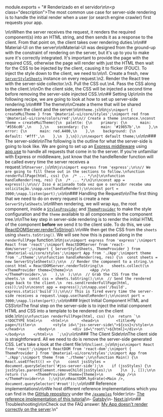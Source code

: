 module.exports = "# Renderizado en el servidor\n\n<p class=\"description\">The most common use case for server-side rendering is to handle the initial render when a user (or search engine crawler) first requests your app.</p>\n\nWhen the server receives the request, it renders the required component(s) into an HTML string, and then sends it as a response to the client. From that point on, the client takes over rendering duties.\n\n## Material-UI on the server\n\nMaterial-UI was designed from the ground-up with the constraint of rendering on the server, but it's up to you to make sure it's correctly integrated. It's important to provide the page with the required CSS, otherwise the page will render with just the HTML then wait for the CSS to be injected by the client, causing it to flicker (FOUC). To inject the style down to the client, we need to:\n\n1. Create a fresh, new [`ServerStyleSheets`](/styles/api/#serverstylesheets) instance on every request.\n2. Render the React tree with the server-side collector.\n3. Pull the CSS out.\n4. Pass the CSS along to the client.\n\nOn the client side, the CSS will be injected a second time before removing the server-side injected CSS.\n\n## Setting Up\n\nIn the following recipe, we are going to look at how to set up server-side rendering.\n\n### The theme\n\nCreate a theme that will be shared between the client and the server:\n\n`theme.js`\n\n```js\nimport { createMuiTheme } from '@material-ui/core/styles';\nimport red from '@material-ui/core/colors/red';\n\n// Create a theme instance.\nconst theme = createMuiTheme({\n  palette: {\n    primary: {\n      main: '#556cd6',\n    },\n    secondary: {\n      main: '#19857b',\n    },\n    error: {\n      main: red.A400,\n    },\n    background: {\n      default: '#fff',\n    },\n  },\n});\n\nexport default theme;\n```\n\n### The server-side\n\nThe following is the outline for what the server-side is going to look like. We are going to set up an [Express middleware](https://expressjs.com/en/guide/using-middleware.html) using [app.use](https://expressjs.com/en/api.html) to handle all requests that come in to the server. If you're unfamiliar with Express or middleware, just know that the handleRender function will be called every time the server receives a request.\n\n`server.js`\n\n```js\nimport express from 'express';\n\n// We are going to fill these out in the sections to follow.\nfunction renderFullPage(html, css) {\n  /* ... */\n}\n\nfunction handleRender(req, res) {\n  /* ... */\n}\n\nconst app = express();\n\n// Isso é acionado toda vez que o servidor recebe uma solicitação.\napp.use(handleRender);\n\nconst port = 3000;\napp.listen(port);\n```\n\n### Handling the Request\n\nThe first thing that we need to do on every request is create a new `ServerStyleSheets`.\n\nWhen rendering, we will wrap `App`, the root component, inside a [`StylesProvider`](/styles/api/#stylesprovider) and [`ThemeProvider`](/styles/api/#themeprovider) to make the style configuration and the `theme` available to all components in the component tree.\n\nThe key step in server-side rendering is to render the initial HTML of the component **before** we send it to the client side. To do this, we use [ReactDOMServer.renderToString()](https://reactjs.org/docs/react-dom-server.html).\n\nWe then get the CSS from the `sheets` using `sheets.toString()`. We will see how this is passed along in the `renderFullPage` function.\n\n```jsx\nimport express from 'express';\nimport React from 'react';\nimport ReactDOMServer from 'react-dom/server';\nimport { ServerStyleSheets, ThemeProvider } from '@material-ui/core/styles';\nimport App from './App';\nimport theme from './theme';\n\nfunction handleRender(req, res) {\n  const sheets = new ServerStyleSheets();\n\n  // Render the component to a string.\n  const html = ReactDOMServer.renderToString(\n    sheets.collect(\n      <ThemeProvider theme={theme}>\n        <App />\n      </ThemeProvider>,\n    ),\n  );\n\n  // Grab the CSS from the sheets.\n  const css = sheets.toString();\n\n  // Send the rendered page back to the client.\n  res.send(renderFullPage(html, css));\n}\n\nconst app = express();\n\napp.use('/build', express.static('build'));\n\n// This is fired every time the server-side receives a request.\napp.use(handleRender);\n\nconst port = 3000;\napp.listen(port);\n```\n\n### Inject Initial Component HTML and CSS\n\nThe final step on the server-side is to inject the initial component HTML and CSS into a template to be rendered on the client side.\n\n```js\nfunction renderFullPage(html, css) {\n  return `\n    <!DOCTYPE html>\n    <html>\n      <head>\n        <title>My page</title>\n        <style id=\"jss-server-side\">${css}</style>\n      </head>\n      <body>\n        <div id=\"root\">${html}</div>\n      </body>\n    </html>\n  `;\n}\n```\n\n### The Client Side\n\nThe client side is straightforward. All we need to do is remove the server-side generated CSS. Let's take a look at the client file:\n\n`client.js`\n\n```jsx\nimport React from 'react';\nimport ReactDOM from 'react-dom';\nimport { ThemeProvider } from '@material-ui/core/styles';\nimport App from './App';\nimport theme from './theme';\n\nfunction Main() {\n  React.useEffect(() => {\n    const jssStyles = document.querySelector('#jss-server-side');\n    if (jssStyles) {\n      jssStyles.parentElement.removeChild(jssStyles);\n    }\n  }, []);\n\n  return (\n    <ThemeProvider theme={theme}>\n      <App />\n    </ThemeProvider>\n  );\n}\n\nReactDOM.hydrate(<Main />, document.querySelector('#root'));\n```\n\n## Reference implementations\n\nWe host different reference implementations which you can find in the [GitHub repository](https://github.com/Foso/material-ui) under the [`/examples`](https://github.com/Foso/material-ui/tree/master/examples) folder:\n\n- [The reference implementation of this tutorial](https://github.com/Foso/material-ui/tree/master/examples/ssr)\n- [Gatsby](https://github.com/Foso/material-ui/tree/master/examples/gatsby)\n- [Next.js](https://github.com/Foso/material-ui/tree/master/examples/nextjs)\n\n## Troubleshooting\n\nCheck out the FAQ answer: [My App doesn't render correctly on the server](/getting-started/faq/#my-app-doesnt-render-correctly-on-the-server).\n"